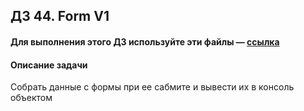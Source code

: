 ## ДЗ 44. Form V1
#### Для выполнения этого ДЗ используйте эти файлы — [ссылка](https://github.com/junjun-it-courses/js_course_3_hw_40)  
#### Описание задачи
Собрать данные с формы при ее сабмите и вывести их в консоль объектом
